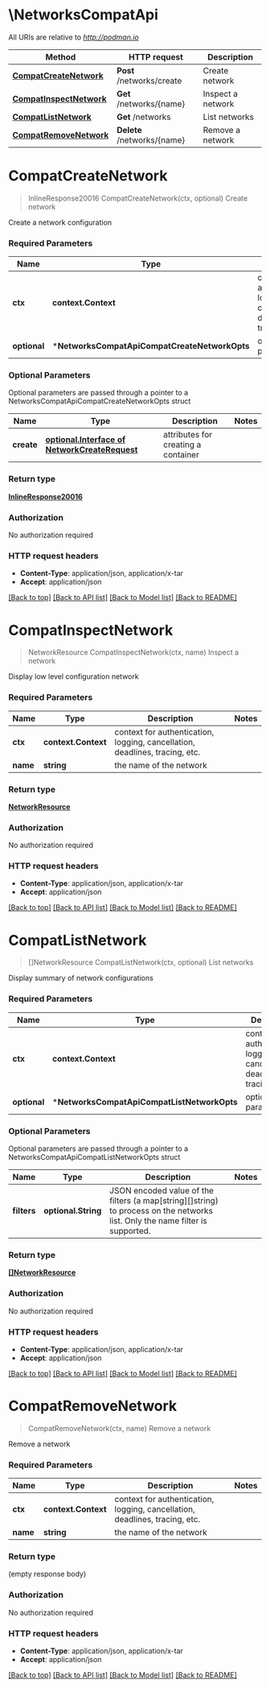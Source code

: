 # \NetworksCompatApi

All URIs are relative to *http://podman.io*

Method | HTTP request | Description
------------- | ------------- | -------------
[**CompatCreateNetwork**](NetworksCompatApi.md#CompatCreateNetwork) | **Post** /networks/create | Create network
[**CompatInspectNetwork**](NetworksCompatApi.md#CompatInspectNetwork) | **Get** /networks/{name} | Inspect a network
[**CompatListNetwork**](NetworksCompatApi.md#CompatListNetwork) | **Get** /networks | List networks
[**CompatRemoveNetwork**](NetworksCompatApi.md#CompatRemoveNetwork) | **Delete** /networks/{name} | Remove a network


# **CompatCreateNetwork**
> InlineResponse20016 CompatCreateNetwork(ctx, optional)
Create network

Create a network configuration

### Required Parameters

Name | Type | Description  | Notes
------------- | ------------- | ------------- | -------------
 **ctx** | **context.Context** | context for authentication, logging, cancellation, deadlines, tracing, etc.
 **optional** | ***NetworksCompatApiCompatCreateNetworkOpts** | optional parameters | nil if no parameters

### Optional Parameters
Optional parameters are passed through a pointer to a NetworksCompatApiCompatCreateNetworkOpts struct

Name | Type | Description  | Notes
------------- | ------------- | ------------- | -------------
 **create** | [**optional.Interface of NetworkCreateRequest**](NetworkCreateRequest.md)| attributes for creating a container | 

### Return type

[**InlineResponse20016**](inline_response_200_16.md)

### Authorization

No authorization required

### HTTP request headers

 - **Content-Type**: application/json, application/x-tar
 - **Accept**: application/json

[[Back to top]](#) [[Back to API list]](../README.md#documentation-for-api-endpoints) [[Back to Model list]](../README.md#documentation-for-models) [[Back to README]](../README.md)

# **CompatInspectNetwork**
> NetworkResource CompatInspectNetwork(ctx, name)
Inspect a network

Display low level configuration network

### Required Parameters

Name | Type | Description  | Notes
------------- | ------------- | ------------- | -------------
 **ctx** | **context.Context** | context for authentication, logging, cancellation, deadlines, tracing, etc.
  **name** | **string**| the name of the network | 

### Return type

[**NetworkResource**](NetworkResource.md)

### Authorization

No authorization required

### HTTP request headers

 - **Content-Type**: application/json, application/x-tar
 - **Accept**: application/json

[[Back to top]](#) [[Back to API list]](../README.md#documentation-for-api-endpoints) [[Back to Model list]](../README.md#documentation-for-models) [[Back to README]](../README.md)

# **CompatListNetwork**
> []NetworkResource CompatListNetwork(ctx, optional)
List networks

Display summary of network configurations

### Required Parameters

Name | Type | Description  | Notes
------------- | ------------- | ------------- | -------------
 **ctx** | **context.Context** | context for authentication, logging, cancellation, deadlines, tracing, etc.
 **optional** | ***NetworksCompatApiCompatListNetworkOpts** | optional parameters | nil if no parameters

### Optional Parameters
Optional parameters are passed through a pointer to a NetworksCompatApiCompatListNetworkOpts struct

Name | Type | Description  | Notes
------------- | ------------- | ------------- | -------------
 **filters** | **optional.String**| JSON encoded value of the filters (a map[string][]string) to process on the networks list. Only the name filter is supported. | 

### Return type

[**[]NetworkResource**](NetworkResource.md)

### Authorization

No authorization required

### HTTP request headers

 - **Content-Type**: application/json, application/x-tar
 - **Accept**: application/json

[[Back to top]](#) [[Back to API list]](../README.md#documentation-for-api-endpoints) [[Back to Model list]](../README.md#documentation-for-models) [[Back to README]](../README.md)

# **CompatRemoveNetwork**
> CompatRemoveNetwork(ctx, name)
Remove a network

Remove a network

### Required Parameters

Name | Type | Description  | Notes
------------- | ------------- | ------------- | -------------
 **ctx** | **context.Context** | context for authentication, logging, cancellation, deadlines, tracing, etc.
  **name** | **string**| the name of the network | 

### Return type

 (empty response body)

### Authorization

No authorization required

### HTTP request headers

 - **Content-Type**: application/json, application/x-tar
 - **Accept**: application/json

[[Back to top]](#) [[Back to API list]](../README.md#documentation-for-api-endpoints) [[Back to Model list]](../README.md#documentation-for-models) [[Back to README]](../README.md)

